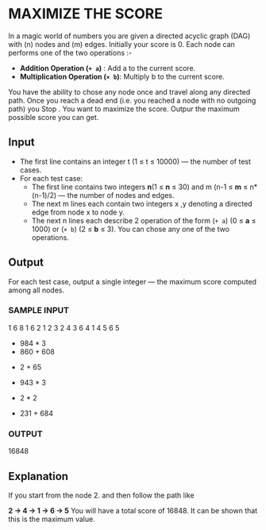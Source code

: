 # MAXIMIZE THE SCORE

In a magic world of numbers you are given a directed acyclic graph (DAG) with \(n\) nodes and \(m\) edges. Initially your score is 0. Each node can performs one of the two operations :-
- **Addition Operation (`+ a`)** : Add a to the current score.
- **Multiplication Operation (`× b`)**: Multiply b to the current score.

You have the ability to chose any node once and travel along any directed path. Once you reach a dead end \(i.e. you reached a node with no outgoing path\) you Stop . You want to maximize the score. Outpur the maximum possible score you can get. 
## Input

- The first line contains an integer t \(1 ≤ t ≤ 10000\) — the number of test cases.
- For each test case:
  - The first line contains two integers **n**\(1 ≤ **n** ≤ 30\) and m  \(n-1 ≤ **m** ≤ n*(n-1)/2\) — the number of nodes and edges.
  - The next m lines each contain two integers x ,y denoting a directed edge from node x to node y.
  - The next n lines each describe 2 operation of the form  (`+ a`) \(0 ≤ **a** ≤ 1000\) or (`× b`) \(2 ≤ **b** ≤ 3\). You can chose any one of the two operations. 
## Output

For each test case, output a single integer — the maximum score computed among all nodes.
### SAMPLE INPUT
1
6 8
1 6
2 1
2 3
2 4
3 6
4 1
4 5
6 5
+ 984 * 3
+ 860 + 608
* 2   + 65
+ 943 * 3
* 2   * 2
+ 231 + 684
### OUTPUT
16848

## Explanation
If you start from the node 2. and then follow the path like

**2 → 4 → 1 → 6 → 5**
You will have a total score of  16848.
It can be shown that this is the maximum value.